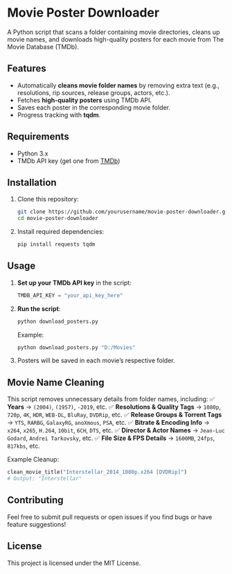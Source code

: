 # Movie Poster Downloader

A Python script that scans a folder containing movie directories, cleans up movie names, and downloads high-quality posters for each movie from The Movie Database (TMDb).

## Features
- Automatically **cleans movie folder names** by removing extra text (e.g., resolutions, rip sources, release groups, actors, etc.).
- Fetches **high-quality posters** using TMDb API.
- Saves each poster in the corresponding movie folder.
- Progress tracking with **tqdm**.

## Requirements
- Python 3.x
- TMDb API key (get one from [TMDb](https://www.themoviedb.org/))

## Installation
1. Clone this repository:
   ```sh
   git clone https://github.com/yourusername/movie-poster-downloader.git
   cd movie-poster-downloader
   ```
2. Install required dependencies:
   ```sh
   pip install requests tqdm
   ```

## Usage
1. **Set up your TMDb API key** in the script:
   ```python
   TMDB_API_KEY = "your_api_key_here"
   ```
2. **Run the script**:
   ```sh
   python download_posters.py 
   ```
   Example:
   ```sh
   python download_posters.py "D:/Movies"
   ```
3. Posters will be saved in each movie’s respective folder.

## Movie Name Cleaning
This script removes unnecessary details from folder names, including:
✅ **Years** → `(2004)`, `(1957)`, `-2019`, etc.
✅ **Resolutions & Quality Tags** → `1080p`, `720p`, `4K`, `HDR`, `WEB-DL`, `BluRay`, `DVDRip`, etc.
✅ **Release Groups & Torrent Tags** → `YTS`, `RARBG`, `GalaxyRG`, `anoXmous`, `PSA`, etc.
✅ **Bitrate & Encoding Info** → `x264`, `x265`, `H.264`, `10bit`, `6CH`, `DTS`, etc.
✅ **Director & Actor Names** → `Jean-Luc Godard`, `Andrei Tarkovsky`, etc.
✅ **File Size & FPS Details** → `1600MB`, `24fps`, `817kbs`, etc.

Example Cleanup:
```python
clean_movie_title("Interstellar_2014_1080p.x264 [DVDRip]")
# Output: "Interstellar"
```

## Contributing
Feel free to submit pull requests or open issues if you find bugs or have feature suggestions!

## License
This project is licensed under the MIT License.

